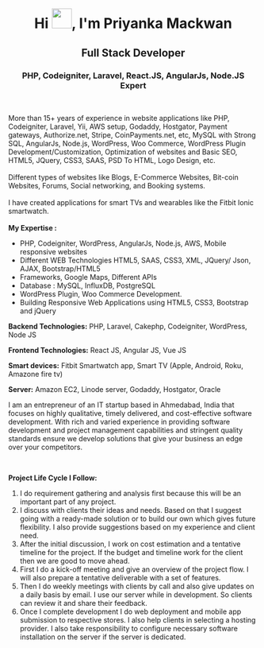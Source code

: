 <h1 align="center">Hi <img src="https://raw.githubusercontent.com/iampavangandhi/iampavangandhi/master/gifs/Hi.gif" alt="" height="40px" />, I'm Priyanka Mackwan</h1>
<h2 align="center">Full Stack Developer</h2>
<h3 align="center">PHP, Codeigniter, Laravel, React.JS, AngularJs, Node.JS Expert</h3>
<p>&nbsp;</p>
<p>More than 15+ years of experience in website applications like PHP, Codeigniter, Laravel, Yii, AWS setup, Godaddy, Hostgator, Payment gateways, Authorize.net, Stripe, CoinPayments.net, etc, MySQL with Strong SQL, AngularJs, Node.js, WordPress, Woo Commerce, WordPress Plugin Development/Customization, Optimization of websites and Basic SEO, HTML5, JQuery, CSS3, SAAS, PSD To HTML, Logo Design, etc. <br /> <br /> Different types of websites like Blogs, E-Commerce Websites, Bit-coin Websites, Forums, Social networking, and Booking systems. <br /> <br /> I have created applications for smart TVs and wearables like the Fitbit Ionic smartwatch. <br /> <br /> <strong>My Expertise :</strong></p>
<ul>
<li>PHP, Codeigniter, WordPress, AngularJs, Node.js, AWS, Mobile responsive websites</li>
<li>Different WEB Technologies HTML5, SAAS, CSS3, XML, JQuery/ Json, AJAX, Bootstrap/HTML5</li>
<li>Frameworks, Google Maps, Different APIs</li>
<li>Database : MySQL, InfluxDB, PostgreSQL</li>
<li>WordPress Plugin, Woo Commerce Development.</li>
<li>Building Responsive Web Applications using HTML5, CSS3, Bootstrap and jQuery</li>
</ul>
<p><strong>Backend Technologies:</strong> PHP, Laravel, Cakephp, Codeigniter, WordPress, Node JS</p>
<p><strong>Frontend Technologies:</strong> React JS, Angular JS, Vue JS</p>
<p><strong>Smart devices:</strong> Fitbit Smartwatch app, Smart TV (Apple, Android, Roku, Amazone fire tv)</p>
<p><strong>Server:</strong> Amazon EC2, Linode server, Godaddy, Hostgator, Oracle</p>
<p>I am an entrepreneur of an IT startup based in Ahmedabad, India that focuses on highly qualitative, timely delivered, and cost-effective software development. With rich and varied experience in providing software development and project management capabilities and stringent quality standards ensure we develop solutions that give your business an edge over your competitors.</p>
<p>&nbsp;</p>
<p><strong>Project Life Cycle I Follow: </strong></p>
<ol>
<li>I do requirement gathering and analysis first because this will be an important part of any project.</li>
<li>I discuss with clients their ideas and needs. Based on that I suggest going with a ready-made solution or to build our own which gives future flexibility. I also provide suggestions based on my experience and client need.</li>
<li>After the initial discussion, I work on cost estimation and a tentative timeline for the project. If the budget and timeline work for the client then we are good to move ahead.</li>
<li>First I do a kick-off meeting and give an overview of the project flow. I will also prepare a tentative deliverable with a set of features.</li>
<li>Then I do weekly meetings with clients by call and also give updates on a daily basis by email. I use our server while in development. So clients can review it and share their feedback.</li>
<li>Once I complete development I do web deployment and mobile app submission to respective stores. I also help clients in selecting a hosting provider. I also take responsibility to configure necessary software installation on the server if the server is dedicated.</li>
</ol>
